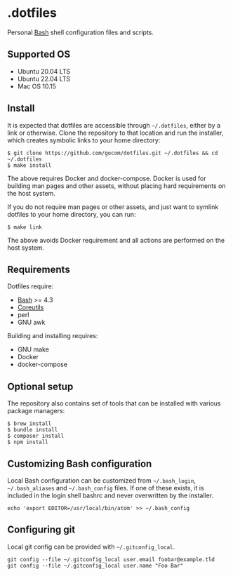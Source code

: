 .dotfiles
=====

Personal [Bash](https://www.gnu.org/software/bash/) shell configuration files
and scripts.

Supported OS
-----

* Ubuntu 20.04 LTS
* Ubuntu 22.04 LTS
* Mac OS 10.15

Install
-----

It is expected that dotfiles are accessible through `~/.dotfiles`, either by
a link or otherwise. Clone the repository to that location and run the
installer, which creates symbolic links to your home directory:

```shell
$ git clone https://github.com/gocom/dotfiles.git ~/.dotfiles && cd ~/.dotfiles
$ make install
```

The above requires Docker and docker-compose. Docker is used for building man
pages and other assets, without placing hard requirements on the host
system.

If you do not require man pages or other assets, and just want to symlink
dotfiles to your home directory, you can run:

```shell
$ make link
```

The above avoids Docker requirement and all actions are
performed on the host system.

Requirements
-----

Dotfiles require:

* [Bash](https://www.gnu.org/software/bash/) >= 4.3
* [Coreutils](https://www.gnu.org/software/coreutils/coreutils.html)
* perl
* GNU awk

Building and installing requires:

* GNU make
* Docker
* docker-compose

Optional setup
-----

The repository also contains set of tools that can be installed with various
package managers:

```
$ brew install
$ bundle install
$ composer install
$ npm install
```

Customizing Bash configuration
-----

Local Bash configuration can be customized from `~/.bash_login`,
`~/.bash_aliases` and `~/.bash_config` files.  If one of these exists, it is
included in the login shell bashrc and never  overwritten by the installer.

```
echo 'export EDITOR=/usr/local/bin/atom' >> ~/.bash_config
```

Configuring git
-----

Local git config can be provided with `~/.gitconfig_local`.

```
git config --file ~/.gitconfig_local user.email foobar@example.tld
git config --file ~/.gitconfig_local user.name "Foo Bar"
```
